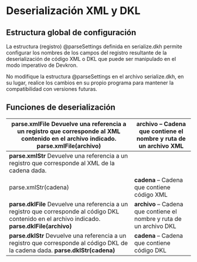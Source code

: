 # Deserialización XML y DKL
## Estructura global de configuración
La estructura (registro) @parseSettings definida en serialize.dkh permite configurar los nombres de los campos del registro resultante de la deserialización de código XML o DKL que puede ser manipulado en el modo imperativo de Devkron.

No modifique la estructura @parseSettings en el archivo serialize.dkh, en su lugar, realice los cambios en su propio programa para mantener la compatibilidad con versiones futuras.

## Funciones de deserialización

| **parse.xmlFile** Devuelve una referencia a un registro que corresponde al XML contenido en el archivo indicado.  **parse.xmlFile(archivo)** | **archivo** – Cadena que contiene el nombre y ruta de un archivo XML|
|-----------|-----------|
| **parse.xmlStr** Devuelve una referencia a un registro que corresponde al XML de la cadena dada.
parse.xmlStr(cadena)| **cadena** – Cadena que contiene código XML|
| **parse.dklFile** Devuelve una referencia a un registro que corresponde al código DKL contenido en el archivo indicado.  **parse.dklFile(archivo)** | **archivo** – Cadena que contiene el nombre y ruta de un archivo DKL|
| **parse.dklStr** Devuelve una referencia a un registro que corresponde al código DKL de la cadena dada. **parse.dklStr(cadena)** | **cadena** – Cadena que contiene código DKL|
